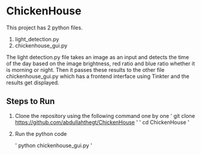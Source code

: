 # ChickenHouse

This project has 2 python files.
1. light_detection.py
2. chickenhouse_gui.py

The light detection.py file takes an image as an input and detects the time of the day based on the image brightness, red ratio and blue ratio whether it is morning or night. Then it passes these results to the other file chickenhouse_gui.py which has a frontend interface using Tinkter and the results get displayed.

## Steps to Run

1. Clone the repository using the following command one by one
    '
    git clone https://github.com/abdullahthegt/ChickenHouse
    '
    '
    cd ChickenHouse
    '

2. Run the python code

    '
    python chickenhouse_gui.py
    '

